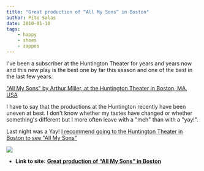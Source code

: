 ```yaml
---
title: "Great production of “All My Sons” in Boston"
author: Pito Salas
date: 2010-01-10
tags:
    - happy
    - shoes
    - zappos
---
```


I've been a subscriber at the Huntington Theater for years and years now and
this new play is the best one by far this season and one of the best in the
last few years.

["All My Sons" by Arthur Miller, at the Huntington Theater in Boston, MA,
USA](<http://feeds.feedburner.com/UrbanPlanningBlog>)

I have to say that the productions at the Huntington recently have been uneven
at best. I don't know whether my tastes have changed or whether something's
different but I more often leave with a "meh" than with a "yay!".

Last night was a Yay! [I recommend going to the Huntington Theater in Boston
to see "All My
Sons"](<http://www.huntingtontheatre.org/season/0910/sons/press.aspx>)

![](https://i0.wp.com/img.zemanta.com/pixy.gif?w=584)


* **Link to site:** **[Great production of “All My Sons” in Boston](None)**
